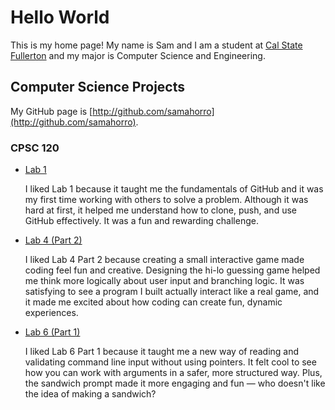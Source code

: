 # Hello World

This is my home page! My name is Sam and I am a student at [Cal State Fullerton](http://www.fullerton.edu/) and my major is Computer Science and Engineering.

## Computer Science Projects

My GitHub page is [http://github.com/samahorro](http://github.com/samahorro).

### CPSC 120

* [Lab 1](https://github.com/cpsc-spring-2025/cpsc-120-lab-01-chris-vasquez-2/tree/main/part-1)

    I liked Lab 1 because it taught me the fundamentals of GitHub and it was my first time working with others to solve a problem. Although it was hard at first, it helped me understand how to clone, push, and use GitHub effectively. It was a fun and rewarding challenge.

* [Lab 4 (Part 2)](https://github.com/cpsc-spring-2025/cpsc-120-lab-04-sam_ashley/tree/main/part-2)

    I liked Lab 4 Part 2 because creating a small interactive game made coding feel fun and creative. Designing the hi-lo guessing game helped me think more logically about user input and branching logic. It was satisfying to see a program I built actually interact like a real game, and it made me excited about how coding can create fun, dynamic experiences.

* [Lab 6 (Part 1)](https://github.com/cpsc-spring-2025/cpsc-120-lab-06-sam-joy/tree/main/part-1)

    I liked Lab 6 Part 1 because it taught me a new way of reading and validating command line input without using pointers. It felt cool to see how you can work with arguments in a safer, more structured way. Plus, the sandwich prompt made it more engaging and fun — who doesn't like the idea of making a sandwich?
